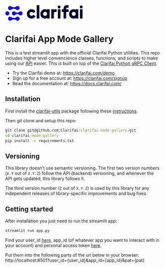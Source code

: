 ![Clarifai logo](docs/logo.png)

# Clarifai App Mode Gallery


This is a test streamlit app with  the official Clarifai Python utilities. This repo includes higher level convencience classes, functions, and scripts to make using our [API](https://docs.clarifai.com) easier. This is built on top of the [Clarifai Python gRPC Client](https://github.com/Clarifai/clarifai-python-grpc).

* Try the Clarifai demo at: https://clarifai.com/demo
* Sign up for a free account at: https://clarifai.com/signup
* Read the documentation at: https://docs.clarifai.com/


## Installation

First install the [clarifai-utils](https://github.com/Clarifai/clarifai-utils) package following these [instructions](https://github.com/Clarifai/clarifai-utils#installation).

Then git clone and setup this repo:
```cmd
git clone git@github.com:Clarifai/clarifai-mode-gallery.git
cd clarifai-mode-gallery
pip install -r requirements.txt
```

## Versioning

This library doesn't use semantic versioning. The first two version numbers (`X.Y` out of `X.Y.Z`) follow the API (backend) versioning, and
whenever the API gets updated, this library follows it.

The third version number (`Z` out of `X.Y.Z`) is used by this library for any independent releases of library-specific improvements and bug fixes.

## Getting started

After installation you just need to run the streamlit app:
```cmd
streamlit run app.py
```

Find your user_id [here](https://portal.clarifai.com/settings/authentication), app_id (of whatever app you want to interact with in your account) and personal access token [here](https://portal.clarifai.com/settings/authentication). 

Put them into the following parts of the url below in your browser:
http://localhost:8501?user_id={user_id}&app_id={app_id}&pat={pat}
